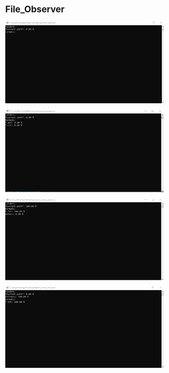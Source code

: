 # File_Observer


![Тест1](https://github.com/J7st2k/FIle_Observer/blob/main/tests/Screenshot_1.jpg)


![Тест2](https://github.com/J7st2k/FIle_Observer/blob/main/tests/Screenshot_2.jpg)


![Тест3](https://github.com/J7st2k/FIle_Observer/blob/main/tests/Screenshot_3.jpg)


![Тест4](https://github.com/J7st2k/FIle_Observer/blob/main/tests/Screenshot_4.jpg)